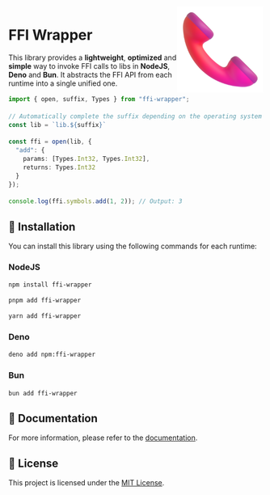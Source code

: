 <img src="./.github/logo.png" width="170px" align="right" />

# FFI Wrapper

This library provides a **lightweight**, **optimized** and **simple** way to invoke FFI calls to libs in **NodeJS**, **Deno** and **Bun**. It abstracts the FFI API from each runtime into a single unified one.

```ts
import { open, suffix, Types } from "ffi-wrapper";

// Automatically complete the suffix depending on the operating system (.dll, .so, .dylib)
const lib = `lib.${suffix}`

const ffi = open(lib, {
  "add": {
    params: [Types.Int32, Types.Int32],
    returns: Types.Int32
  }
});

console.log(ffi.symbols.add(1, 2)); // Output: 3
```

## 🚀 Installation

You can install this library using the following commands for each runtime:

### NodeJS

```sh
npm install ffi-wrapper
```

```sh
pnpm add ffi-wrapper
```

```sh
yarn add ffi-wrapper
```

### Deno

```sh
deno add npm:ffi-wrapper
```

### Bun

```sh
bun add ffi-wrapper
```

## 📖 Documentation

For more information, please refer to the [documentation](https://github.com/nehu3n/ffi-wrapper/wiki).

## 📄 License

This project is licensed under the [MIT License](./LICENSE).
